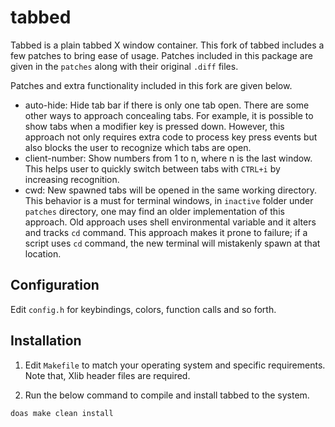 # tabbed
Tabbed is a plain tabbed X window container. This fork of tabbed includes a few
patches to bring ease of usage. Patches included in this package are given in
the `patches` along with their original `.diff` files.

Patches and extra functionality included in this fork are given below.
- auto-hide: Hide tab bar if there is only one tab open. There are some other
  ways to approach concealing tabs. For example, it is possible to show tabs
  when a modifier key is pressed down. However, this approach not only requires
  extra code to process key press events but also blocks the user to recognize
  which tabs are open.
- client-number: Show numbers from 1 to n, where n is the last window. This
  helps user to quickly switch between tabs with `CTRL+i` by increasing
  recognition.
- cwd: New spawned tabs will be opened in the same working directory. This
  behavior is a must for terminal windows, in `inactive` folder under `patches`
  directory, one may find an older implementation of this approach. Old
  approach uses shell environmental variable and it alters and tracks `cd`
  command. This approach makes it prone to failure; if a script uses `cd`
  command, the new terminal will mistakenly spawn at that location.

## Configuration
Edit `config.h` for keybindings, colors, function calls and so forth.

## Installation
1. Edit `Makefile` to match your operating system and specific requirements.
   Note that, Xlib header files are required.

2. Run the below command to compile and install tabbed to the system.
```sh
doas make clean install
```
